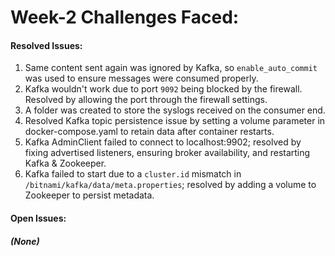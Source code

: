 # Week-2 Challenges Faced:
#### Resolved Issues:
1. Same content sent again was ignored by Kafka, so `enable_auto_commit` was used to ensure messages were consumed properly.
2. Kafka wouldn't work due to port `9092` being blocked by the firewall. Resolved by allowing the port through the firewall settings.
3. A folder was created to store the syslogs received on the consumer end.
4. Resolved Kafka topic persistence issue by setting a volume parameter in docker-compose.yaml to retain data after container restarts.
5. Kafka AdminClient failed to connect to localhost:9902; resolved by fixing advertised listeners, ensuring broker availability, and restarting Kafka & Zookeeper.
6. Kafka failed to start due to a `cluster.id` mismatch in `/bitnami/kafka/data/meta.properties`; resolved by adding a volume to Zookeeper to persist metadata.
#### Open Issues:
##### (None)
